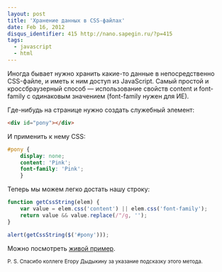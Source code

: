 ```yaml
---
layout: post
title: 'Хранение данных в CSS-файлах'
date: Feb 16, 2012
disqus_identifier: 415 http://nano.sapegin.ru/?p=415
tags:
  - javascript
  - html
---
```


Иногда бывает нужно хранить какие-то данные в непосредственно CSS-файле, и иметь к ним доступ из JavaScript. Самый простой и кроссбраузерный способ — использование свойств content и font-family с одинаковым значением (font-family нужен для ИЕ).

Где-нибудь на странице нужно создать служебный элемент:

```html
<div id="pony"></div>
```

И применить к нему CSS:

```css
#pony {
	display: none;
	content: 'Pink';
	font-family: 'Pink';
	}
```

Теперь мы можем легко достать нашу строку:

```javascript
function getCssString(elem) {
	var value = elem.css('content') || elem.css('font-family');
	return value && value.replace(/"/g, '');
}

alert(getCssString($('#pony')));
```

Можно посмотреть [живой пример](http://jsfiddle.net/sapegin/aSpwC/).

<small>P. S. Спасибо коллеге Егору Дыдыкину за указание подсказку этого метода.</small>
